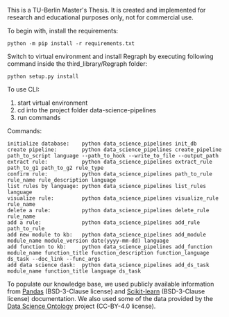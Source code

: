This is a TU-Berlin Master's Thesis. It is created and implemented for research and educational purposes only, not for commercial use.

To begin with, install the requirements:
```
python -m pip install -r requirements.txt
```
Switch to virtual environment and install Regraph by executing following command inside the third_library/Regraph folder:
```
python setup.py install
```

To use CLI:
1. start virtual environment
2. cd into the project folder data-science-pipelines
3. run commands

Commands: 
```
initialize database:    python data_science_pipelines init_db
create pipeline:        python data_science_pipelines create_pipeline path_to_script language --path_to_hook --write_to_file --output_path
extract rule:           python data_science_pipelines extract_rule path_to_g1 path_to_g2 rule_type
confirm rule:           python data_science_pipelines path_to_rule rule_name rule_description language
list rules by language: python data_science_pipelines list_rules language
visualize rule:         python data_science_pipelines visualize_rule rule_name
delete a rule:          python data_science_pipelines delete_rule rule_name
add a rule:             python data_science_pipelines add_rule path_to_rule
add new module to kb:   python data_science_pipelines add_module module_name module_version date(yyyy-mm-dd) language
add function to kb:     python data_science_pipelines add_function module_name function_title function_description function_language ds_task --doc_link --func_args
add data science dask:  python data_science_pipelines add_ds_task module_name function_title language ds_task
```






To populate our knowledge base, we used publicly available information from [Pandas](https://pandas.pydata.org/docs/) (BSD-3-Clause license) and [Scikit-learn](https://scikit-learn.org/stable/modules/classes.html) (BSD-3-Clause license) documentation. We also used some of the data provided by the [Data Science Ontology](https://github.com/IBM/datascienceontology) project (CC-BY-4.0 license). 

